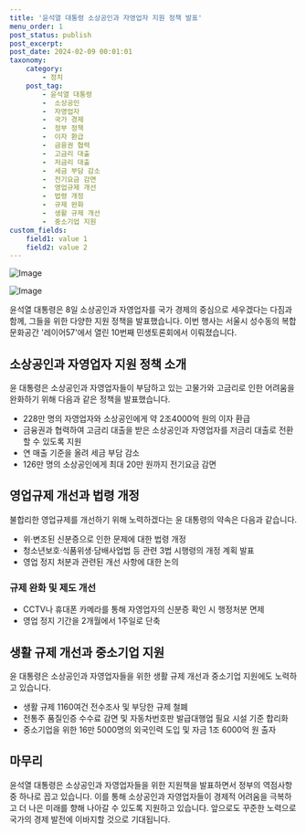 ```yaml
---
title: '윤석열 대통령 소상공인과 자영업자 지원 정책 발표'
menu_order: 1
post_status: publish
post_excerpt: 
post_date: 2024-02-09 00:01:01
taxonomy:
    category:
        - 정치
    post_tag:
        - 윤석열 대통령
        -  소상공인
        -  자영업자
        -  국가 경제
        -  정부 정책
        -  이자 환급
        -  금융권 협력
        -  고금리 대출
        -  저금리 대출
        -  세금 부담 감소
        -  전기요금 감면
        -  영업규제 개선
        -  법령 개정
        -  규제 완화
        -  생활 규제 개선
        -  중소기업 지원
custom_fields:
    field1: value 1
    field2: value 2
---
```


![Image](https://imgnews.pstatic.net/image/658/2024/02/08/0000065597_001_20240208131201691.jpg?type=w647)

![Image](https://imgnews.pstatic.net/image/658/2024/02/08/0000065597_002_20240208131201794.jpg?type=w647)

윤석열 대통령은 8일 소상공인과 자영업자를 국가 경제의 중심으로 세우겠다는 다짐과 함께, 그들을 위한 다양한 지원 정책을 발표했습니다. 이번 행사는 서울시 성수동의 복합문화공간 '레이어57'에서 열린 10번째 민생토론회에서 이뤄졌습니다.
## 소상공인과 자영업자 지원 정책 소개
윤 대통령은 소상공인과 자영업자들이 부담하고 있는 고물가와 고금리로 인한 어려움을 완화하기 위해 다음과 같은 정책을 발표했습니다.
- 228만 명의 자영업자와 소상공인에게 약 2조4000억 원의 이자 환급
- 금융권과 협력하여 고금리 대출을 받은 소상공인과 자영업자를 저금리 대출로 전환할 수 있도록 지원
- 연 매출 기준을 올려 세금 부담 감소
- 126만 명의 소상공인에게 최대 20만 원까지 전기요금 감면
## 영업규제 개선과 법령 개정
불합리한 영업규제를 개선하기 위해 노력하겠다는 윤 대통령의 약속은 다음과 같습니다.
- 위·변조된 신분증으로 인한 문제에 대한 법령 개정
- 청소년보호·식품위생·담배사업법 등 관련 3법 시행령의 개정 계획 발표
- 영업 정지 처분과 관련된 개선 사항에 대한 논의
### 규제 완화 및 제도 개선
- CCTV나 휴대폰 카메라를 통해 자영업자의 신분증 확인 시 행정처분 면제
- 영업 정지 기간을 2개월에서 1주일로 단축
## 생활 규제 개선과 중소기업 지원
윤 대통령은 소상공인과 자영업자들을 위한 생활 규제 개선과 중소기업 지원에도 노력하고 있습니다.
- 생활 규제 1160여건 전수조사 및 부당한 규제 철폐
- 전통주 품질인증 수수료 감면 및 자동차번호판 발급대행업 필요 시설 기준 합리화
- 중소기업을 위한 16만 5000명의 외국인력 도입 및 자금 1조 6000억 원 출자
## 마무리
윤석열 대통령은 소상공인과 자영업자들을 위한 지원책을 발표하면서 정부의 역점사항 중 하나로 꼽고 있습니다. 이를 통해 소상공인과 자영업자들이 경제적 어려움을 극복하고 더 나은 미래를 향해 나아갈 수 있도록 지원하고 있습니다. 앞으로도 꾸준한 노력으로 국가의 경제 발전에 이바지할 것으로 기대됩니다.
